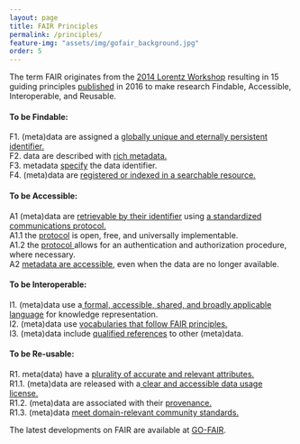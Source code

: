 ```yaml
---
layout: page
title: FAIR Principles
permalink: /principles/
feature-img: "assets/img/gofair_background.jpg"
order: 5
---
```



<p>The term FAIR originates from the <a href="https://www.lorentzcenter.nl/lc/web/2014/602/info.php3?wsid=602">2014 Lorentz Workshop</a> resulting in 15 guiding principles <a href="https://www.nature.com/articles/sdata201618">published</a> in 2016 to make research Findable, Accessible, Interoperable, and Reusable.</p>

<h4>To be Findable:</h4>

<p>F1. (meta)data are assigned a <u>globally unique and eternally persistent identifier.</u><br />
	F2. data are described with <u>rich metadata.</u><br />
	F3. metadata <u>specify</u> the data identifier.<br />
	F4. (meta)data are <u>registered or indexed in a searchable resource.</u></p>

<h4>To be Accessible:</h4>

<p>A1  (meta)data are <u>retrievable by their identifier</u> using <u>a standardized communications protocol.</u><br />
	A1.1 the <u>protocol</u> is open, free, and universally implementable.<br />
	A1.2 the <u>protocol </u>allows for an authentication and authorization procedure, where necessary.<br />
	A2 <u>metadata are accessible</u>, even when the data are no longer available.</p>

<h4>To be Interoperable:</h4>

<p>I1. (meta)data use a<u> formal, accessible, shared, and broadly applicable language</u> for knowledge representation.<br />
	I2. (meta)data use <u>vocabularies that follow FAIR principles.</u><br />
	I3. (meta)data include <u>qualified references</u> to other (meta)data.</p>

<h4>To be Re-usable:</h4>

<p>R1. meta(data) have a <u>plurality of accurate and relevant attributes.</u><br />
	R1.1. (meta)data are released with a<u> clear and accessible data usage license.</u><br />
	R1.2. (meta)data are associated with their <u>provenance.</u><br />
	R1.3. (meta)data <u>meet domain-relevant community standards.</u></p>

<p>The latest developments on FAIR are available at <a href="https://www.go-fair.org/fair-principles/">GO-FAIR</a>.</p>

<br />

